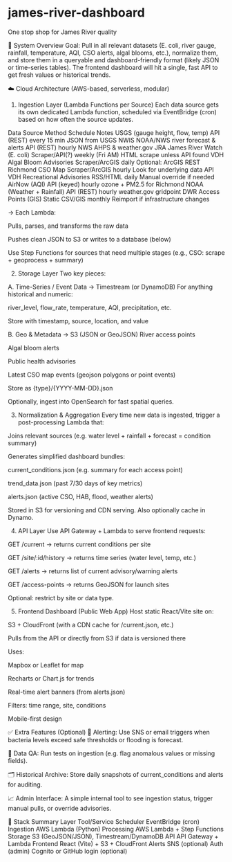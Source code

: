 # james-river-dashboard
One stop shop for James River quality

🧠 System Overview
Goal: Pull in all relevant datasets (E. coli, river gauge, rainfall, temperature, AQI, CSO alerts, algal blooms, etc.), normalize them, and store them in a queryable and dashboard-friendly format (likely JSON or time-series tables). The frontend dashboard will hit a single, fast API to get fresh values or historical trends.

☁️ Cloud Architecture (AWS-based, serverless, modular)
1. Ingestion Layer (Lambda Functions per Source)
Each data source gets its own dedicated Lambda function, scheduled via EventBridge (cron) based on how often the source updates.

Data Source	Method	Schedule	Notes
USGS (gauge height, flow, temp)	API (REST)	every 15 min	JSON from USGS NWIS
NOAA/NWS river forecast & alerts	API (REST)	hourly	NWS AHPS & weather.gov
JRA James River Watch (E. coli)	Scraper/API(?)	weekly (Fri AM)	HTML scrape unless API found
VDH Algal Bloom Advisories	Scraper/ArcGIS	daily	Optional: ArcGIS REST
Richmond CSO Map	Scraper/ArcGIS	hourly	Look for underlying data API
VDH Recreational Advisories	RSS/HTML	daily	Manual override if needed
AirNow (AQI)	API (keyed)	hourly	ozone + PM2.5 for Richmond
NOAA (Weather + Rainfall)	API (REST)	hourly	weather.gov gridpoint
DWR Access Points (GIS)	Static CSV/GIS	monthly	Reimport if infrastructure changes

→ Each Lambda:

Pulls, parses, and transforms the raw data

Pushes clean JSON to S3 or writes to a database (below)

Use Step Functions for sources that need multiple stages (e.g., CSO: scrape + geoprocess + summary)

2. Storage Layer
Two key pieces:

A. Time-Series / Event Data → Timestream (or DynamoDB)
For anything historical and numeric:

river_level, flow_rate, temperature, AQI, precipitation, etc.

Store with timestamp, source, location, and value

B. Geo & Metadata → S3 (JSON or GeoJSON)
River access points

Algal bloom alerts

Public health advisories

Latest CSO map events (geojson polygons or point events)

Store as {type}/{YYYY-MM-DD}.json

Optionally, ingest into OpenSearch for fast spatial queries.

3. Normalization & Aggregation
Every time new data is ingested, trigger a post-processing Lambda that:

Joins relevant sources (e.g. water level + rainfall + forecast = condition summary)

Generates simplified dashboard bundles:

current_conditions.json (e.g. summary for each access point)

trend_data.json (past 7/30 days of key metrics)

alerts.json (active CSO, HAB, flood, weather alerts)

Stored in S3 for versioning and CDN serving. Also optionally cache in Dynamo.

4. API Layer
Use API Gateway + Lambda to serve frontend requests:

GET /current → returns current conditions per site

GET /site/:id/history → returns time series (water level, temp, etc.)

GET /alerts → returns list of current advisory/warning alerts

GET /access-points → returns GeoJSON for launch sites

Optional: restrict by site or data type.

5. Frontend Dashboard (Public Web App)
Host static React/Vite site on:

S3 + CloudFront (with a CDN cache for /current.json, etc.)

Pulls from the API or directly from S3 if data is versioned there

Uses:

Mapbox or Leaflet for map

Recharts or Chart.js for trends

Real-time alert banners (from alerts.json)

Filters: time range, site, conditions

Mobile-first design

✅ Extra Features (Optional)
🔔 Alerting: Use SNS or email triggers when bacteria levels exceed safe thresholds or flooding is forecast.

🧪 Data QA: Run tests on ingestion (e.g. flag anomalous values or missing fields).

🗂️ Historical Archive: Store daily snapshots of current_conditions and alerts for auditing.

📈 Admin Interface: A simple internal tool to see ingestion status, trigger manual pulls, or override advisories.

🔧 Stack Summary
Layer	Tool/Service
Scheduler	EventBridge (cron)
Ingestion	AWS Lambda (Python)
Processing	AWS Lambda + Step Functions
Storage	S3 (GeoJSON/JSON), Timestream/DynamoDB
API	API Gateway + Lambda
Frontend	React (Vite) + S3 + CloudFront
Alerts	SNS (optional)
Auth (admin)	Cognito or GitHub login (optional)

